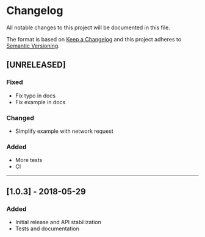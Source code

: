 # Changelog
All notable changes to this project will be documented in this file.

The format is based on [Keep a Changelog](http://keepachangelog.com/en/1.0.0/)
and this project adheres to [Semantic Versioning](http://semver.org/spec/v2.0.0.html).

## [UNRELEASED]
### Fixed
 - Fix typo in docs
 - Fix example in docs
### Changed
 - Simplify example with network request
### Added
 - More tests
 - CI

---

## [1.0.3] - 2018-05-29
### Added
 - Initial release and API stabilization
 - Tests and documentation


